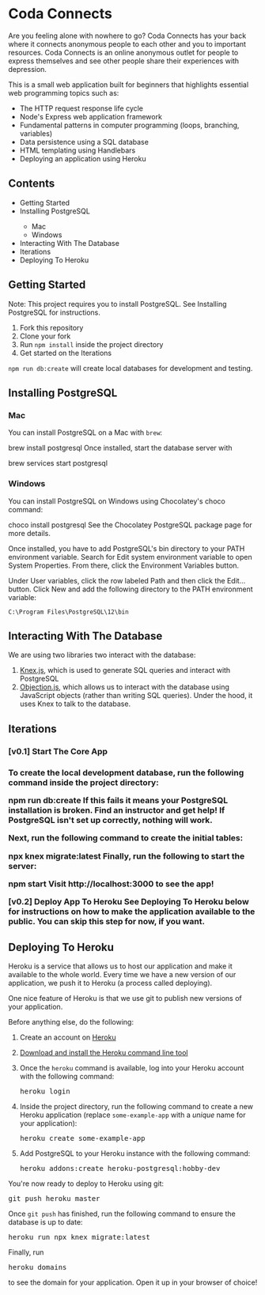 # Coda Connects

Are you feeling alone with nowhere to go? Coda Connects has your back where it connects anonymous people to each other and you to important resources. Coda Connects is an online anonymous outlet for people to express themselves and see other people share their experiences with depression.

This is a small web application built for beginners that highlights essential web programming topics such as:
<ul>
  <li>The HTTP request response life cycle</li>
  <li>Node's Express web application framework</li>
  <li>Fundamental patterns in computer programming (loops, branching, variables)</li>
  <li>Data persistence using a SQL database</li> 
  <li>HTML templating using Handlebars</li> 
  <li>Deploying an application using Heroku</li>
 </ul>
<h2>Contents</h2>
  <ul>
    <li>Getting Started</li>
    <li>Installing PostgreSQL</li>
      <ul>
       <li>Mac</li>
       <li>Windows</li>
      </ul>
    <li>Interacting With The Database</li>
    <li>Iterations</li>
    <li>Deploying To Heroku</li>
  </ul>   
    <h2>Getting Started</h2>
Note: This project requires you to install PostgreSQL. See Installing PostgreSQL for instructions.

1. Fork this repository
2. Clone your fork
3. Run <code>npm install</code> inside the project directory
4. Get started on the Iterations

<code>npm run db:create</code> will create local databases for development and testing.

<h2>Installing PostgreSQL</h2>
<h3>Mac</h3>
You can install PostgreSQL on a Mac with <code>brew</code>:

<span class="pl-c1">brew install postgresql</span>
Once installed, start the database server with

<span class="pl-c1">brew services start postgresql</span>
<h3>Windows</h3>
You can install PostgreSQL on Windows using Chocolatey's choco command:

<span class="pl-c1">choco install postgresql</span>
See the Chocolatey PostgreSQL package page for more details.

Once installed, you have to add PostgreSQL's bin directory to your PATH environment variable. Search for Edit system environment variable to open System Properties. From there, click the Environment Variables button.

Under User variables, click the row labeled Path and then click the Edit... button. Click New and add the following directory to the PATH environment variable:

<pre lang="text"><code>C:\Program Files\PostgreSQL\12\bin
</code></pre>

<h2>Interacting With The Database</h2>
We are using two libraries two interact with the database:

<ol>
<li><a href="http://knexjs.org/" rel="nofollow">Knex.js</a>, which is used to generate SQL queries and interact with PostgreSQL</li>
<li><a href="https://vincit.github.io/objection.js/" rel="nofollow">Objection.js</a>, which allows us to interact with the database using JavaScript objects (rather than writing SQL queries). Under the hood, it uses Knex to talk to the database.</li>
</ol>

<h2>Iterations</h2>
<h3>[v0.1] Start The Core App<h3>
To create the local development database, run the following command inside the project directory:

<span class="pl-c1">npm run db:create</span>
If this fails it means your PostgreSQL installation is broken. Find an instructor and get help! If PostgreSQL isn't set up correctly, nothing will work.

Next, run the following command to create the initial tables:

npx knex migrate:latest
Finally, run the following to start the server:

npm start
Visit http://localhost:3000 to see the app!

[v0.2] Deploy App To Heroku
See Deploying To Heroku below for instructions on how to make the application available to the public. You can skip this step for now, if you want.

<h2>Deploying To Heroku</h2>
Heroku is a service that allows us to host our application and make it available to the whole world. Every time we have a new version of our application, we push it to Heroku (a process called deploying).

One nice feature of Heroku is that we use git to publish new versions of your application.

Before anything else, do the following:
<ol>
<li>
<p>Create an account on <a href="https://heroku.com" rel="nofollow">Heroku</a></p>
</li>
<li>
<p><a href="https://devcenter.heroku.com/articles/heroku-cli#download-and-install" rel="nofollow">Download and install the Heroku command line tool</a></p>
</li>
<li>
<p>Once the <code>heroku</code> command is available, log into your Heroku account with the following command:</p>
<div class="highlight highlight-text-shell-session"><pre><span class="pl-c1">heroku login</span></pre></div>
</li>
<li>
<p>Inside the project directory, run the following command to create a new Heroku application (replace <code>some-example-app</code> with a <em>unique</em> name for your application):</p>
<div class="highlight highlight-text-shell-session"><pre><span class="pl-c1">heroku create some-example-app</span></pre></div>
</li>
<li>
<p>Add PostgreSQL to your Heroku instance with the following command:</p>
<div class="highlight highlight-text-shell-session"><pre><span class="pl-c1">heroku addons:create heroku-postgresql:hobby-dev</span></pre></div>
</li>
</ol>
You're now ready to deploy to Heroku using git:

<div class="highlight highlight-text-shell-session"><pre><span class="pl-c1">git push heroku master</span></pre></div>
Once <code>git push</code> has finished, run the following command to ensure the database is up to date:

<div class="highlight highlight-text-shell-session"><pre><span class="pl-c1">heroku run npx knex migrate:latest</span></pre></div>
Finally, run

<div class="highlight highlight-text-shell-session"><pre><span class="pl-c1">heroku domains</span></pre></div>
to see the domain for your application. Open it up in your browser of choice!
